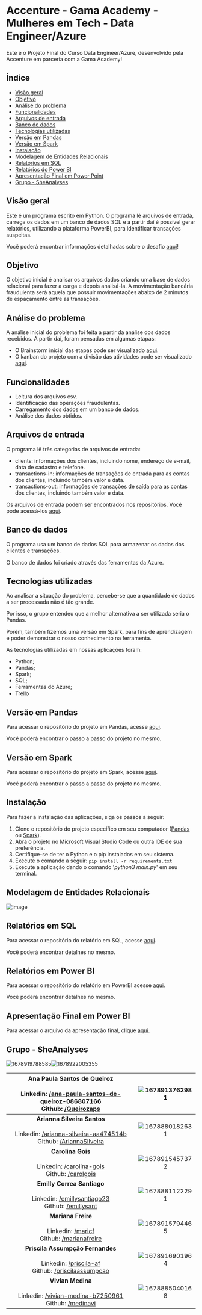 # Accenture - Gama Academy - Mulheres em Tech - Data Engineer/Azure

Este é o Projeto Final do Curso Data Engineer/Azure, desenvolvido pela Accenture em parceria com a Gama Academy!

## Índice

- [Visão geral](#visão-geral)
- [Objetivo](#objetivo)
- [Análise do problema](#análise-do-problema)
- [Funcionalidades](#funcionalidades)
- [Arquivos de entrada](#arquivos-de-entrada)
- [Banco de dados](#banco-de-dados)
- [Tecnologias utilizadas](#tecnologias-utilizadas)
- [Versão em Pandas](#versão-em-pandas)
- [Versão em Spark](#versão-em-spark)
- [Instalação](#instalação)
- [Modelagem de Entidades Relacionais](#modelagem-de-entidades-relacionais)
- [Relatórios em SQL](#relatórios-em-sql)
- [Relatórios do Power BI](#relatórios-em-power-bi)
- [Apresentação Final em Power Point](#apresentacao-final-em-power-point)
- [Grupo - SheAnalyses](#grupo---sheanalyses)

## Visão geral

Este é um programa escrito em Python. O programa lê arquivos de entrada, carrega os dados em um banco de dados SQL e a partir daí é possível gerar relatórios, utilizando a plataforma PowerBI, para identificar transações suspeitas.

Você poderá encontrar informações detalhadas sobre o desafio [aqui](https://docs.google.com/document/d/10fBZm7Sxm60FEIyNk4rqUE-pJLhXRxDi1grAATF7hVw/edit)!

## Objetivo

O objetivo inicial é analisar os arquivos dados criando uma base de dados relacional para fazer a carga e depois analisá-la. A movimentação bancária fraudulenta será aquela que possuir movimentações abaixo de 2 minutos de espaçamento entre as transações.

## Análise do problema

A análise inicial do problema foi feita a partir da análise dos dados recebidos. A partir daí, foram pensadas em algumas etapas:

* O Brainstorm inicial das etapas pode ser visualizado [aqui]([https://whimsical.com/projeto-final-5zim4iYZrkWQ2Dbpy2knML](https://whimsical.com/projeto-final-5zim4iYZrkWQ2Dbpy2knML)).
* O kanban do projeto com a divisão das atividades pode ser visualizado [aqui]([https://trello.com/b/4JhJb0Iz/project-data-azure-desafio-final](https://trello.com/b/4JhJb0Iz/project-data-azure-desafio-final)).

## Funcionalidades

* Leitura dos arquivos csv.
* Identificação das operações fraudulentas.
* Carregamento dos dados em um banco de dados.
* Análise dos dados obtidos.

## Arquivos de entrada

O programa lê três categorias de arquivos de entrada:

* clients: informações dos clientes, incluindo nome, endereço de e-mail, data de cadastro e telefone.
* transactions-in: informações de transações de entrada para as contas dos clientes, incluindo também valor e data.
* transactions-out: informações de transações de saída para as contas dos clientes, incluindo também valor e data.

Os arquivos de entrada podem ser encontrados nos repositórios. Você pode acessá-los [aqui](https://github.com/SheAnalyzes/projeto-final-pandas/tree/master/arquivos_carga_csv).

## Banco de dados

O programa usa um banco de dados SQL para armazenar os dados dos clientes e transações.

O banco de dados foi criado através das ferramentas da Azure.

## Tecnologias utilizadas

Ao analisar a situação do problema, percebe-se que a quantidade de dados a ser processada não é tão grande.

Por isso, o grupo entendeu que a melhor alternativa a ser utilizada seria o Pandas.

Porém, também fizemos uma versão em Spark, para fins de aprendizagem e poder demonstrar o nosso conhecimento na ferramenta.

As tecnologias utilizadas em nossas aplicações foram:

* Python;
* Pandas;
* Spark;
* SQL;
* Ferramentas do Azure;
* Trello

## Versão em Pandas

Para acessar o repositório do projeto em Pandas, acesse [aqui](https://github.com/SheAnalyzes/projeto-final-pandas/).

Você poderá encontrar o passo a passo do projeto no mesmo.

## Versão em Spark

Para acessar o repositório do projeto em Spark, acesse [aqui](https://github.com/SheAnalyzes/projeto-final-spark).

Você poderá encontrar o passo a passo do projeto no mesmo.

## Instalação

Para fazer a instalação das aplicações, siga os passos a seguir:

1. Clone o repositório do projeto específico em seu computador ([Pandas ](https://github.com/SheAnalyzes/projeto-final-pandas)ou [Spark](https://github.com/SheAnalyzes/projeto-final-spark)).
2. Abra o projeto no Microsoft Visual Studio Code ou outra IDE de sua preferência.
3. Certifique-se de ter o Python e o pip instalados em seu sistema.
4. Execute o comando a seguir: `pip install -r requirements.txt`
5. Execute a aplicação dando o comando '*python3 main.py*' em seu terminal.

## Modelagem de Entidades Relacionais

![image](https://user-images.githubusercontent.com/70452464/225645859-4585355c-85f1-48a8-9172-62b5a936334f.png)

## Relatórios em SQL

Para acessar o repositório do relatório em SQL, acesse [aqui](https://github.com/SheAnalyzes/projeto-final-sql).

Você poderá encontrar detalhes no mesmo.

## Relatórios em Power BI

Para acessar o repositório do relatório em PowerBI acesse [aqui](https://github.com/SheAnalyzes/projeto-final-powerbi).

Você poderá encontrar detalhes no mesmo.

## Apresentação Final em Power BI

Para acessar o arquivo da apresentação final, clique [aqui](https://drive.google.com/drive/folders/1_WPCXhbGbgmrmBxR8bhePYl6zp-nyEV1?usp=sharing).

## Grupo - SheAnalyses

![1678919788585](image/README/1678919788585.png)![1678922005355](image/README/1678922005355.png)

| Ana Paula Santos de Queiroz<br /><br />Linkedin: [/ana-paula-santos-de-queiroz-086807166](https://www.linkedin.com/in/ana-paula-santos-de-queiroz-086807166/)<br />Github: [/Queirozaps](https://github.com/Queirozaps) | ![1678913762981](image/README/1678913762981.png) |
| :---------------------------------------------------------------------------------------------------------------------------------------------------------------------------------------------------------------: | :--------------------------------------------: |
|  **Arianna Silveira Santos**<br />  <br />Linkedin: [/arianna-silveira-aa474514b](https://www.linkedin.com/in/arianna-silveira-aa474514b/)<br />Github: [/AriannaSilveira](https://github.com/AriannaSilveira)  | ![1678880182631](image/README/1678880182631.png) |
|                            **Carolina Gois**<br /><br />Linkedin: [/carolina-gois](https://www.linkedin.com/in/carolina-gois/)<br />Github: [/carolgois](https://github.com/carolgois)                            | ![1678915457372](image/README/1678915457372.png) |
|                   **Emilly Correa Santiago**<br /><br />Linkedin: [/emillysantiago23](https://www.linkedin.com/in/emillysantiago23/)<br />Github: [/emillysant](https://github.com/emillysant)                   | ![1678881122291](image/README/1678881122291.png) |
|                              **Mariana Freire**<br /><br />Linkedin: [/maricf](https://www.linkedin.com/in/maricf/)<br />Github: [/marianafreire](https://github.com/marianafreire)                              | ![1678915794465](image/README/1678915794465.png) |
|             **Priscila Assumpção Fernandes**<br /><br />Linkedin: [/priscila-af](https://www.linkedin.com/in/priscila-af/)<br />Github: [/priscilaassumpcao](https://github.com/priscilaassumpcao)             | ![1678916901964](image/README/1678916901964.png) |
|                    **Vivian Medina**<br /><br />Linkedin: [/vivian-medina-b7250961](https://www.linkedin.com/in/vivian-medina-b7250961/)<br />Github: [/medinavi](https://github.com/medinavi)                    | ![1678885040168](image/README/1678885040168.png) |
